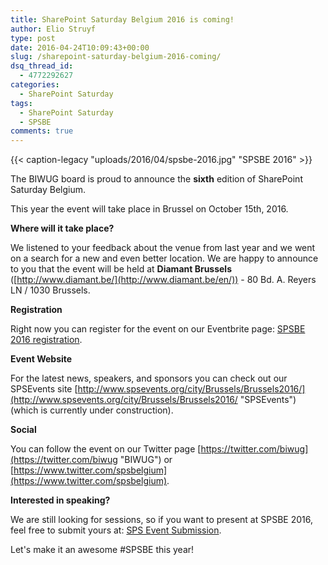 ```yaml
---
title: SharePoint Saturday Belgium 2016 is coming!
author: Elio Struyf
type: post
date: 2016-04-24T10:09:43+00:00
slug: /sharepoint-saturday-belgium-2016-coming/
dsq_thread_id:
  - 4772292627
categories:
  - SharePoint Saturday
tags:
  - SharePoint Saturday
  - SPSBE
comments: true
---
```


{{< caption-legacy "uploads/2016/04/spsbe-2016.jpg" "SPSBE 2016" >}}

The BIWUG board is proud to announce the **sixth** edition of SharePoint Saturday Belgium.

This year the event will take place in Brussel on October 15th, 2016.

**Where will it take place?**

We listened to your feedback about the venue from last year and we went on a search for a new and even better location. We are happy to announce to you that the event will be held at **Diamant Brussels** ([http://www.diamant.be/](http://www.diamant.be/en/)) - 80 Bd. A. Reyers LN / 1030 Brussels.

**Registration**

Right now you can register for the event on our Eventbrite page: [SPSBE 2016 registration](https://www.eventbrite.com/e/spsbe-2016-sharepoint-saturday-belgium-tickets-24887752939).

**Event Website**

For the latest news, speakers, and sponsors you can check out our SPSEvents site [http://www.spsevents.org/city/Brussels/Brussels2016/](http://www.spsevents.org/city/Brussels/Brussels2016/ "SPSEvents") (which is currently under construction).

**Social**

You can follow the event on our Twitter page [https://twitter.com/biwug](https://twitter.com/biwug "BIWUG") or [https://www.twitter.com/spsbelgium](https://www.twitter.com/spsbelgium).

**Interested in speaking?**

We are still looking for sessions, so if you want to present at SPSBE 2016, feel free to submit yours at: [SPS Event Submission](http://www.spsevents.org/city/Brussels/Brussels2016/_layouts/15/SPSEvents/Speakers/SessionForm.aspx).

Let's make it an awesome #SPSBE this year!